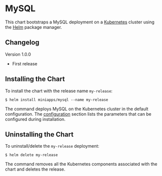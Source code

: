 # MySQL

This chart bootstraps a MySQL deployment on a [Kubernetes](http://kubernetes.io) cluster using the [Helm](https://helm.sh) package manager.


## Changelog

Version 1.0.0
* First release


## Installing the Chart

To install the chart with the release name `my-release`:

```console
$ helm install miniapps/mysql --name my-release
```

The command deploys MySQL on the Kubernetes cluster in the default configuration. The [configuration](#configuration) section lists the parameters that can be configured during installation.

## Uninstalling the Chart

To uninstall/delete the `my-release` deployment:

```console
$ helm delete my-release
```

The command removes all the Kubernetes components associated with the chart and deletes the release.
